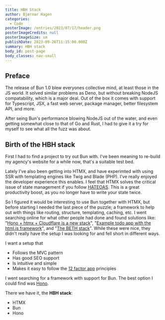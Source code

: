 ```yaml
---
title: HBH Stack
author: Bjørnar Hagen
categories:
  - Code
posterImage: /entries/2023/07/17/header.png
posterImageCredits: null
posterImageSize: sm
publishDate: 2023-09-26T11:15:00.000Z
summary: HBH stack
body_id: post-page
body_classes: nav-small
---
```


## Preface

The release of Bun 1.0 blew everyones collective mind, at least those in the JS world. It solved similar problems as Deno, but without breaking NodeJS compatability, which is a major deal. Out of the box it comes with support for Typescript, JSX, a fast web server, package manager, better filesystem API, and more.

After seing Bun's performance blowing NodeJS out of the water, and even getting somewhat close to that of Go and Rust, I had to give it a try for myself to see what all the fuzz was about.

## Birth of the HBH stack

First I had to find a project to try out Bun with. I've been meaning to re-build my agency's website for a while now, that's a suitable test bed.

Lately I've also been getting into HTMX, and have experimted with using SSR with templating engines like Twig and Blade (PHP). I've really enjoyed the developer experience this enables. I feel that HTMX solves the critical issue of state management if you follow [HATEOAS](https://htmx.org/essays/hateoas/). This is a great productivity boost, as you no longer have to write your state twice.

So I figured it would be interesting to use Bun together with HTMX, but before starting I needed the last piece of the puzzle; a framework to help out with things like routing, structure, templating, caching, etc.
I went searching online for what other people had done and found solutions like: "[Hono + htmx + Cloudflare is a new stack](https://blog.yusu.ke/hono-htmx-cloudflare/)", "[Example todo app with the html.js framework](https://github.com/dctanner/htmljs-todo-example)", and "[The BETH stack](https://github.com/ethanniser/the-beth-stack)". While these were nice, they didn't really have the setup I was looking for and fell short in different ways.

I want a setup that

- Follows the MVC pattern
- Has good SEO support
- Is intuitive and simple
- Makes it easy to follow the [12 factor app](https://12factor.net/) principles

I went searching for a framework with support for Bun. The best option I could find was [Hono](https://hono.dev/).

There we have it, the **HBH stack**:

- HTMX
- Bun
- Hono
